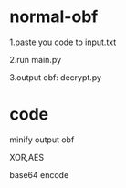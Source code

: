 # normal-obf

1.paste you code to input.txt

2.run main.py

3.output obf: decrypt.py

# code

minify output obf

XOR,AES

base64 encode
